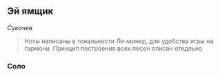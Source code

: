 ## Эй ямщик
*Сукачев* 
> Ноты написаны в тональности Ля-минор, для удобства игры на гармони.
> Принцип построения всех песен описан отедльно

### Соло
